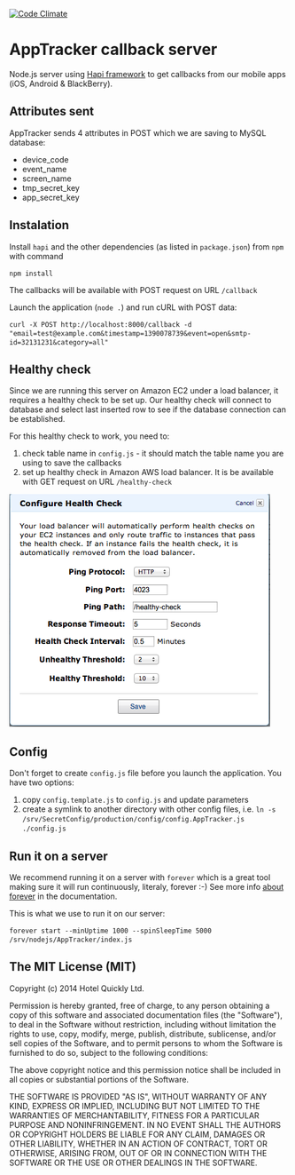 [![Code Climate](https://codeclimate.com/repos/52efc96d6956806bff005595/badges/64ddbf53a4cb2f8a70f2/gpa.png)](https://codeclimate.com/repos/52efc96d6956806bff005595/feed)

# AppTracker callback server

Node.js server using [Hapi framework](http://www.hapijs.com) to get callbacks from our mobile apps (iOS, Android & BlackBerry).

## Attributes sent

AppTracker sends 4 attributes in POST which we are saving to MySQL database:
* device_code
* event_name
* screen_name
* tmp_secret_key
* app_secret_key

## Instalation

Install ```hapi``` and the other dependencies (as listed in ```package.json```) from ```npm``` with command

```shell
npm install
```

The callbacks will be available with POST request on URL ```/callback```

Launch the application (```node .```) and run cURL with POST data:
```
curl -X POST http://localhost:8000/callback -d "email=test@example.com&timestamp=1390078739&event=open&smtp-id=32131231&category=all"
```

## Healthy check

Since we are running this server on Amazon EC2 under a load balancer, it requires a healthy check to be set up. Our healthy check will connect to database and select last inserted row to see if the database connection can be established.

For this healthy check to work, you need to:

1. check table name in ```config.js``` - it should match the table name you are using to save the callbacks
2. set up healthy check in Amazon AWS load balancer. It is be available with GET request on URL ```/healthy-check```

![Healthy Check setup](./docs/img/aws-healthy-check-setup.png)

## Config

Don't forget to create ```config.js``` file before you launch the application. You have two options:

1. copy ```config.template.js``` to ```config.js``` and update parameters
2. create a symlink to another directory with other config files, i.e. ```ln -s /srv/SecretConfig/production/config/config.AppTracker.js ./config.js```

## Run it on a server

We recommend running it on a server with ```forever``` which is a great tool making sure it will run continuously, literaly, forever :-) See more info [about forever](https://github.com/nodejitsu/forever) in the documentation.

This is what we use to run it on our server:
```shell
forever start --minUptime 1000 --spinSleepTime 5000 /srv/nodejs/AppTracker/index.js
```

## The MIT License (MIT)

Copyright (c) 2014 Hotel Quickly Ltd.

Permission is hereby granted, free of charge, to any person obtaining a copy
of this software and associated documentation files (the "Software"), to deal
in the Software without restriction, including without limitation the rights
to use, copy, modify, merge, publish, distribute, sublicense, and/or sell
copies of the Software, and to permit persons to whom the Software is
furnished to do so, subject to the following conditions:

The above copyright notice and this permission notice shall be included in
all copies or substantial portions of the Software.

THE SOFTWARE IS PROVIDED "AS IS", WITHOUT WARRANTY OF ANY KIND, EXPRESS OR
IMPLIED, INCLUDING BUT NOT LIMITED TO THE WARRANTIES OF MERCHANTABILITY,
FITNESS FOR A PARTICULAR PURPOSE AND NONINFRINGEMENT. IN NO EVENT SHALL THE
AUTHORS OR COPYRIGHT HOLDERS BE LIABLE FOR ANY CLAIM, DAMAGES OR OTHER
LIABILITY, WHETHER IN AN ACTION OF CONTRACT, TORT OR OTHERWISE, ARISING FROM,
OUT OF OR IN CONNECTION WITH THE SOFTWARE OR THE USE OR OTHER DEALINGS IN
THE SOFTWARE.

